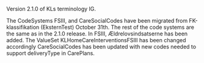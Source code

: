 Version 2.1.0 of KLs terminology IG.

The CodeSystems FSIII, and CareSocialCodes have been migrated from FK-klassifikation (EksternTest) October 31th. The rest of the code systems are the same as in the 2.1.0 release.
In FSIII, Ældrelovsindsatserne has been added. The ValueSet KLHomeCareInterventionsFSIII has been changed accordingly
CareSocialCodes has been updated with new codes needed to support deliveryType in CarePlans.